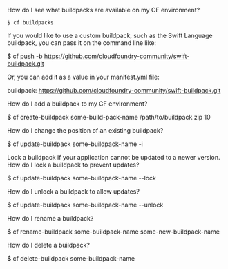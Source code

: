 
How do I see what buildpacks are available on my CF environment?

    $ cf buildpacks


If you would like to use a custom buildpack, such as the Swift Language buildpack, you can pass it on the command line like:

  $ cf push -b https://github.com/cloudfoundry-community/swift-buildpack.git

Or, you can add it as a value in your manifest.yml file:

  buildpack: https://github.com/cloudfoundry-community/swift-buildpack.git

How do I add a buildpack to my CF environment?

  $ cf create-buildpack some-build-pack-name /path/to/buildpack.zip 10

How do I change the position of an existing buildpack?

  $ cf update-buildpack some-buildpack-name -i <new position number>

Lock a buildpack if your application cannot be updated to a newer version.
How do I lock a buildpack to prevent updates?

  $ cf update-buildpack some-buildpack-name --lock

How do I unlock a buildpack to allow updates?

  $ cf update-buildpack some-buildpack-name --unlock

How do I rename a buildpack?

  $ cf rename-buildpack some-buildpack-name some-new-buildpack-name

How do I delete a buildpack?

  $ cf delete-buildpack some-buildpack-name
